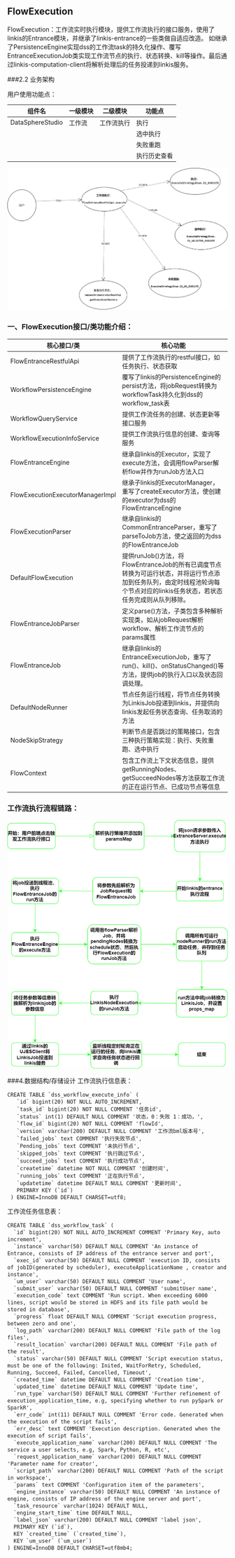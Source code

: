 FlowExecution
-------------------------
FlowExecution：工作流实时执行模块，提供工作流执行的接口服务，使用了linkis的Entrance模块，并继承了linkis-entrance的一些类做自适应改造。
如继承了PersistenceEngine实现dss的工作流task的持久化操作、覆写EntranceExecutionJob类实现工作流节点的执行、状态转换、kill等操作。最后通过linkis-computation-client将解析处理后的任务投递到linkis服务。


###2.2 业务架构

用户使用功能点：

| 组件名            |   一级模块            | 二级模块          |  功能点         |
|---------------------|------------------|-----------------|-----------------|
| DataSphereStudio    | 工作流            |  工作流执行        |  执行             |
|                     |                   |                  |    选中执行     |
|                     |                   |                  |   失败重跑       |
|                     |                   |                  | 执行历史查看    |

![](images/工作流执行uml.png)

### 一、FlowExecution接口/类功能介绍：

| 核心接口/类              | 核心功能                            |
|---------------------------|------------------------------|
| FlowEntranceRestfulApi     | 提供了工作流执行的restful接口，如任务执行、状态获取      |
| WorkflowPersistenceEngine  |覆写了linkis的PersistenceEngine的persist方法，将jobRequest转换为workflowTask持久化到dss的workflow_task表                 |
| WorkflowQueryService      | 提供工作流任务的创建、状态更新等接口服务     |
| WorkflowExecutionInfoService   | 提供工作流执行信息的创建、查询等服务   |
| FlowEntranceEngine   | 继承自linkis的Executor，实现了execute方法，会调用flowParser解析flow并作为runJob方法入口   |
| FlowExecutionExecutorManagerImpl   | 继承子linkis的ExecutorManager，重写了createExecutor方法，使创建的executor为dss的FlowEntranceEngine   |
| FlowExecutionParser   | 继承自linkis的CommonEntranceParser，重写了parseToJob方法，使之返回的为dss的FlowEntranceJob   |
| DefaultFlowExecution   | 提供runJob()方法，将FlowEntranceJob的所有已调度节点转换为可运行状态，并将运行节点添加到任务队列，由定时线程池轮询每个节点对应的linkis任务状态，若状态任务完成则从队列移除。   |
| FlowEntranceJobParser   | 定义parse()方法，子类包含多种解析实现类，如从jobRequest解析workflow、解析工作流节点的params属性   |
| FlowEntranceJob   | 继承自linkis的EntranceExecutionJob，重写了run()、kill()、onStatusChanged()等方法，提供job的执行入口以及状态回调处理。   |
| DefaultNodeRunner   | 节点任务运行线程，将节点任务转换为LinkisJob投递到linkis，并提供向linkis发起任务状态查询、任务取消的方法   |
| NodeSkipStrategy   | 判断节点是否跳过的策略接口，包含三种执行策略实现：执行、失败重跑、选中执行   |
| FlowContext       | 包含工作流上下文状态信息，提供getRunningNodes、getSucceedNodes等方法获取工作流的正在运行节点、已成功节点等信息   |



### 工作流执行流程链路：
![](images/flowexecution.drawio.png)

###4.数据结构/存储设计
工作流执行信息表：
```roomsql
CREATE TABLE `dss_workflow_execute_info` (
   `id` bigint(20) NOT NULL AUTO_INCREMENT,
   `task_id` bigint(20) NOT NULL COMMENT '任务id',
   `status` int(1) DEFAULT NULL COMMENT '状态，0：失败 1：成功，',
   `flow_id` bigint(20) NOT NULL COMMENT 'flowId',
   `version` varchar(200) DEFAULT NULL COMMENT '工作流bml版本号',
   `failed_jobs` text COMMENT '执行失败节点',
   `Pending_jobs` text COMMENT '未执行节点',
   `skipped_jobs` text COMMENT '执行跳过节点',
   `succeed_jobs` text COMMENT '执行成功节点',
   `createtime` datetime NOT NULL COMMENT '创建时间',
   `running_jobs` text COMMENT '正在执行节点',
   `updatetime` datetime DEFAULT NULL COMMENT '更新时间',
   PRIMARY KEY (`id`)
 ) ENGINE=InnoDB DEFAULT CHARSET=utf8;
```
工作流任务信息表：
```roomsql
CREATE TABLE `dss_workflow_task` (
  `id` bigint(20) NOT NULL AUTO_INCREMENT COMMENT 'Primary Key, auto increment',
  `instance` varchar(50) DEFAULT NULL COMMENT 'An instance of Entrance, consists of IP address of the entrance server and port',
  `exec_id` varchar(50) DEFAULT NULL COMMENT 'execution ID, consists of jobID(generated by scheduler), executeApplicationName , creator and instance',
  `um_user` varchar(50) DEFAULT NULL COMMENT 'User name',
  `submit_user` varchar(50) DEFAULT NULL COMMENT 'submitUser name',
  `execution_code` text COMMENT 'Run script. When exceeding 6000 lines, script would be stored in HDFS and its file path would be stored in database',
  `progress` float DEFAULT NULL COMMENT 'Script execution progress, between zero and one',
  `log_path` varchar(200) DEFAULT NULL COMMENT 'File path of the log files',
  `result_location` varchar(200) DEFAULT NULL COMMENT 'File path of the result',
  `status` varchar(50) DEFAULT NULL COMMENT 'Script execution status, must be one of the following: Inited, WaitForRetry, Scheduled, Running, Succeed, Failed, Cancelled, Timeout',
  `created_time` datetime DEFAULT NULL COMMENT 'Creation time',
  `updated_time` datetime DEFAULT NULL COMMENT 'Update time',
  `run_type` varchar(50) DEFAULT NULL COMMENT 'Further refinement of execution_application_time, e.g, specifying whether to run pySpark or SparkR',
  `err_code` int(11) DEFAULT NULL COMMENT 'Error code. Generated when the execution of the script fails',
  `err_desc` text COMMENT 'Execution description. Generated when the execution of script fails',
  `execute_application_name` varchar(200) DEFAULT NULL COMMENT 'The service a user selects, e.g, Spark, Python, R, etc',
  `request_application_name` varchar(200) DEFAULT NULL COMMENT 'Parameter name for creator',
  `script_path` varchar(200) DEFAULT NULL COMMENT 'Path of the script in workspace',
  `params` text COMMENT 'Configuration item of the parameters',
  `engine_instance` varchar(50) DEFAULT NULL COMMENT 'An instance of engine, consists of IP address of the engine server and port',
  `task_resource` varchar(1024) DEFAULT NULL,
  `engine_start_time` time DEFAULT NULL,
  `label_json` varchar(200) DEFAULT NULL COMMENT 'label json',
  PRIMARY KEY (`id`),
  KEY `created_time` (`created_time`),
  KEY `um_user` (`um_user`)
) ENGINE=InnoDB DEFAULT CHARSET=utf8mb4;
```